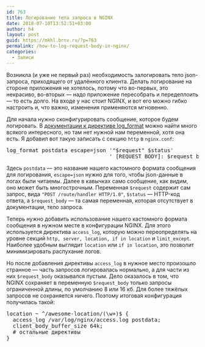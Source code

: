 ```yaml
---
id: 763
title: Логирование тела запроса в NGINX
date: 2018-07-10T13:52:51+03:00
author: h4
layout: post
guid: https://mkhl.brnv.ru/?p=763
permalink: /how-to-log-request-body-in-nginx/
categories:
  - Записи
---
```

Возникла (и уже не первый раз) необходимость залогировать тело json-запроса, приходящего от удалённого клиента. Делать логирование на стороне приложения не хотелось, потому что во-первых, это некрасиво, во-вторых — надо приложение пересобрать и передеплоить — то есть долго. На входе у нас стоит NGINX, и вот его можно гибко настроить и, что важно, изменения применяются мгновенно.

Для начала нужно сконфигурировать сообщение, которое будем логировать. В [документации к директиве log_format](http://nginx.org/en/docs/http/ngx_http_log_module.html#log_format) можно найти много всякого интересного, но там нет нужной нам переменной, хотя она есть. Я добавил вот такую записать с секцию `http` в `nginx.conf`:

<pre>log_format postdata escape=json '"$request" $status'
                                ' [REQUEST BODY]: $request_body';</pre>

Здесь `postdata` — это название нашего кастомного формата сообщения для логирования, `escape=json` нужно для того, чтобы json-данные в логах были читаемы. Далее в кавычках само сообщение, как видим, оно может быть многострочным. Переменная `$request` содержит сам запрос, вида `"POST /route/handler HTTP/1.0"`, `$status` — HTTP-код ответа, а `$request_body` — та самая переменная, которая отсутствует в документации, тело запроса.

Теперь нужно добавить использование нашего кастомного формата сообщения в нужном месте в конфигурации NGINX. Для этого используется директива `access_log`, которую можно переопределять на уровне секций `http, server, location, if in location` и `limit_except`. Наиболее удобным выглядит `location` или `if in location`, это позволит минимизировать распухание логов.

Но после добавления директивы `access_log` в нужное место произошло странное — часть запросов логировалась нормально, а для части из них `$request_body` оказывался пустым. Дело оказалось в том, что NGINX сохраняет в переменную `$request_body` только запросы ограниченной длины, по умолчанию 8 или 16 кб. Для более тяжёлых запросов не сохраняется ничего. Поэтому итоговая конфигурация получилась такой:

<pre>location ~ ^/awesome-location/(\w+)$ {
  access_log /var/log/nginx/access.log postdata;
  client_body_buffer_size 64k;
  # остальные директивы
}</pre>